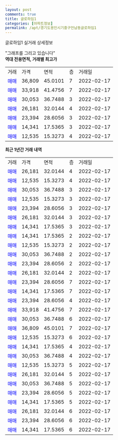```yaml
---
layout: post
comments: true
title: 글로하임1
categories: [아파트정보]
permalink: /apt/경기도용인시기흥구언남동글로하임1
---
```


글로하임1 실거래 상세정보

<script type="text/javascript">
  google.charts.load('current', {'packages':['line', 'corechart']});
  google.charts.setOnLoadCallback(drawChart);

  function drawChart() {
    var data = new google.visualization.DataTable();
    data.addColumn('date', '거래일');
    data.addColumn('number', "매매");
    data.addColumn('number', "전세");
    data.addColumn('number', "전매");

    data.addRows([[new Date(Date.parse("2022-02-17")), 26181, null, null], [new Date(Date.parse("2022-02-17")), 12535, null, null], [new Date(Date.parse("2022-02-17")), 30053, null, null], [new Date(Date.parse("2022-02-17")), 12535, null, null], [new Date(Date.parse("2022-02-17")), 23394, null, null], [new Date(Date.parse("2022-02-17")), 26181, null, null], [new Date(Date.parse("2022-02-17")), 14341, null, null], [new Date(Date.parse("2022-02-17")), 14341, null, null], [new Date(Date.parse("2022-02-17")), 12535, null, null], [new Date(Date.parse("2022-02-17")), 30053, null, null], [new Date(Date.parse("2022-02-17")), 23394, null, null], [new Date(Date.parse("2022-02-17")), 26181, null, null], [new Date(Date.parse("2022-02-17")), 23394, null, null], [new Date(Date.parse("2022-02-17")), 14341, null, null], [new Date(Date.parse("2022-02-17")), 23394, null, null], [new Date(Date.parse("2022-02-17")), 33918, null, null], [new Date(Date.parse("2022-02-17")), 30053, null, null], [new Date(Date.parse("2022-02-17")), 36809, null, null], [new Date(Date.parse("2022-02-17")), 12535, null, null], [new Date(Date.parse("2022-02-17")), 14341, null, null], [new Date(Date.parse("2022-02-17")), 30053, null, null], [new Date(Date.parse("2022-02-17")), 12535, null, null], [new Date(Date.parse("2022-02-17")), 26181, null, null], [new Date(Date.parse("2022-02-17")), 30053, null, null], [new Date(Date.parse("2022-02-17")), 23394, null, null], [new Date(Date.parse("2022-02-17")), 14341, null, null], [new Date(Date.parse("2022-02-17")), 26181, null, null], [new Date(Date.parse("2022-02-17")), 23394, null, null], [new Date(Date.parse("2022-02-17")), 14341, null, null]]);

    var options = {
      hAxis: {
        format: 'yyyy/MM/dd'
      },    
      lineWidth: 0,
      pointsVisible: true,    
      title: '최근 1년간 유형별 실거래가 분포',
      legend: { position: 'bottom' }
    };

    var formatter = new google.visualization.NumberFormat({pattern:'###,###'} );
    formatter.format(data, 1);
    formatter.format(data, 2);
    
    setTimeout(function() {
        var chart = new google.visualization.LineChart(document.getElementById('columnchart_material'));
        chart.draw(data, (options));
        document.getElementById('loading').style.display = 'none';
    }, 200);
  }
</script>


<div id="loading" style="z-index:20; display: block; margin-left: 0px">"그래프를 그리고 있습니다"</div>
<div id="columnchart_material" style="width: 95%; margin-left: 0px; display: block"></div>
<!-- contents start -->
<b>역대 전용면적, 거래별 최고가</b>
<table class="sortable">
    <tr>
      <td>거래</td>
      <td>가격</td>
      <td>면적</td>
      <td>층</td>
      <td>거래일</td>
    </tr>
        <tr>
          <td><a style="color: blue">매매</a></td>
          <td>36,809</td>
          <td>45.0101</td>
          <td>7</td>
          <td>2022-02-17</td>
        </tr>            <tr>
          <td><a style="color: blue">매매</a></td>
          <td>33,918</td>
          <td>41.4756</td>
          <td>7</td>
          <td>2022-02-17</td>
        </tr>            <tr>
          <td><a style="color: blue">매매</a></td>
          <td>30,053</td>
          <td>36.7488</td>
          <td>3</td>
          <td>2022-02-17</td>
        </tr>            <tr>
          <td><a style="color: blue">매매</a></td>
          <td>26,181</td>
          <td>32.0144</td>
          <td>4</td>
          <td>2022-02-17</td>
        </tr>            <tr>
          <td><a style="color: blue">매매</a></td>
          <td>23,394</td>
          <td>28.6056</td>
          <td>3</td>
          <td>2022-02-17</td>
        </tr>            <tr>
          <td><a style="color: blue">매매</a></td>
          <td>14,341</td>
          <td>17.5365</td>
          <td>3</td>
          <td>2022-02-17</td>
        </tr>            <tr>
          <td><a style="color: blue">매매</a></td>
          <td>12,535</td>
          <td>15.3273</td>
          <td>4</td>
          <td>2022-02-17</td>
        </tr>        
    
    
</table>

<b>최근 1년간 거래 내역</b>

<table class="sortable">
    <tr>
      <td>거래</td>
      <td>가격</td>
      <td>면적</td>
      <td>층</td>
      <td>거래일</td>
    </tr>
    <tr>
      <td><a style="color: blue">매매</a></td>
      <td>26,181</td>
      <td>32.0144</td>
      <td>4</td>
      <td>2022-02-17</td>
    </tr>          <tr>
      <td><a style="color: blue">매매</a></td>
      <td>12,535</td>
      <td>15.3273</td>
      <td>4</td>
      <td>2022-02-17</td>
    </tr>          <tr>
      <td><a style="color: blue">매매</a></td>
      <td>30,053</td>
      <td>36.7488</td>
      <td>3</td>
      <td>2022-02-17</td>
    </tr>          <tr>
      <td><a style="color: blue">매매</a></td>
      <td>12,535</td>
      <td>15.3273</td>
      <td>3</td>
      <td>2022-02-17</td>
    </tr>          <tr>
      <td><a style="color: blue">매매</a></td>
      <td>23,394</td>
      <td>28.6056</td>
      <td>3</td>
      <td>2022-02-17</td>
    </tr>          <tr>
      <td><a style="color: blue">매매</a></td>
      <td>26,181</td>
      <td>32.0144</td>
      <td>3</td>
      <td>2022-02-17</td>
    </tr>          <tr>
      <td><a style="color: blue">매매</a></td>
      <td>14,341</td>
      <td>17.5365</td>
      <td>3</td>
      <td>2022-02-17</td>
    </tr>          <tr>
      <td><a style="color: blue">매매</a></td>
      <td>14,341</td>
      <td>17.5365</td>
      <td>2</td>
      <td>2022-02-17</td>
    </tr>          <tr>
      <td><a style="color: blue">매매</a></td>
      <td>12,535</td>
      <td>15.3273</td>
      <td>2</td>
      <td>2022-02-17</td>
    </tr>          <tr>
      <td><a style="color: blue">매매</a></td>
      <td>30,053</td>
      <td>36.7488</td>
      <td>2</td>
      <td>2022-02-17</td>
    </tr>          <tr>
      <td><a style="color: blue">매매</a></td>
      <td>23,394</td>
      <td>28.6056</td>
      <td>2</td>
      <td>2022-02-17</td>
    </tr>          <tr>
      <td><a style="color: blue">매매</a></td>
      <td>26,181</td>
      <td>32.0144</td>
      <td>2</td>
      <td>2022-02-17</td>
    </tr>          <tr>
      <td><a style="color: blue">매매</a></td>
      <td>23,394</td>
      <td>28.6056</td>
      <td>7</td>
      <td>2022-02-17</td>
    </tr>          <tr>
      <td><a style="color: blue">매매</a></td>
      <td>14,341</td>
      <td>17.5365</td>
      <td>7</td>
      <td>2022-02-17</td>
    </tr>          <tr>
      <td><a style="color: blue">매매</a></td>
      <td>23,394</td>
      <td>28.6056</td>
      <td>4</td>
      <td>2022-02-17</td>
    </tr>          <tr>
      <td><a style="color: blue">매매</a></td>
      <td>33,918</td>
      <td>41.4756</td>
      <td>7</td>
      <td>2022-02-17</td>
    </tr>          <tr>
      <td><a style="color: blue">매매</a></td>
      <td>30,053</td>
      <td>36.7488</td>
      <td>6</td>
      <td>2022-02-17</td>
    </tr>          <tr>
      <td><a style="color: blue">매매</a></td>
      <td>36,809</td>
      <td>45.0101</td>
      <td>7</td>
      <td>2022-02-17</td>
    </tr>          <tr>
      <td><a style="color: blue">매매</a></td>
      <td>12,535</td>
      <td>15.3273</td>
      <td>6</td>
      <td>2022-02-17</td>
    </tr>          <tr>
      <td><a style="color: blue">매매</a></td>
      <td>14,341</td>
      <td>17.5365</td>
      <td>4</td>
      <td>2022-02-17</td>
    </tr>          <tr>
      <td><a style="color: blue">매매</a></td>
      <td>30,053</td>
      <td>36.7488</td>
      <td>4</td>
      <td>2022-02-17</td>
    </tr>          <tr>
      <td><a style="color: blue">매매</a></td>
      <td>12,535</td>
      <td>15.3273</td>
      <td>5</td>
      <td>2022-02-17</td>
    </tr>          <tr>
      <td><a style="color: blue">매매</a></td>
      <td>26,181</td>
      <td>32.0144</td>
      <td>5</td>
      <td>2022-02-17</td>
    </tr>          <tr>
      <td><a style="color: blue">매매</a></td>
      <td>30,053</td>
      <td>36.7488</td>
      <td>5</td>
      <td>2022-02-17</td>
    </tr>          <tr>
      <td><a style="color: blue">매매</a></td>
      <td>23,394</td>
      <td>28.6056</td>
      <td>5</td>
      <td>2022-02-17</td>
    </tr>          <tr>
      <td><a style="color: blue">매매</a></td>
      <td>14,341</td>
      <td>17.5365</td>
      <td>5</td>
      <td>2022-02-17</td>
    </tr>          <tr>
      <td><a style="color: blue">매매</a></td>
      <td>26,181</td>
      <td>32.0144</td>
      <td>6</td>
      <td>2022-02-17</td>
    </tr>          <tr>
      <td><a style="color: blue">매매</a></td>
      <td>23,394</td>
      <td>28.6056</td>
      <td>6</td>
      <td>2022-02-17</td>
    </tr>          <tr>
      <td><a style="color: blue">매매</a></td>
      <td>14,341</td>
      <td>17.5365</td>
      <td>6</td>
      <td>2022-02-17</td>
    </tr>      </table>
<!-- contents end -->    

